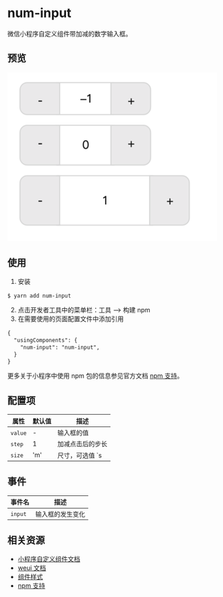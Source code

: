# num-input

微信小程序自定义组件带加减的数字输入框。

## 预览

![preview](./preview.png)

## 使用

1. 安装

```sh
$ yarn add num-input
```

2. 点击开发者工具中的菜单栏：工具 --> 构建 npm
3. 在需要使用的页面配置文件中添加引用

```
{
  "usingComponents": {
    "num-input": "num-input",
  }
}
```

更多关于小程序中使用 npm 包的信息参见官方文档 [npm 支持](https://developers.weixin.qq.com/miniprogram/dev/devtools/npm.html)。

## 配置项

|属性|默认值|描述|
-|-|-
|`value`|-|输入框的值|
|`step`|1|加减点击后的步长|
|`size`|'m'|尺寸，可选值 `s|m|l` |

## 事件

|事件名|描述|
-|-
|`input`|输入框的发生变化|

## 相关资源

- [小程序自定义组件文档](https://developers.weixin.qq.com/miniprogram/dev/framework/custom-component/)
- [weui 文档](https://wechat-miniprogram.github.io/weui/docs/)
- [组件样式](https://developers.weixin.qq.com/miniprogram/dev/framework/custom-component/wxml-wxss.html#%E7%BB%84%E4%BB%B6%E6%A0%B7%E5%BC%8F)
- [npm 支持](https://developers.weixin.qq.com/miniprogram/dev/devtools/npm.html)

